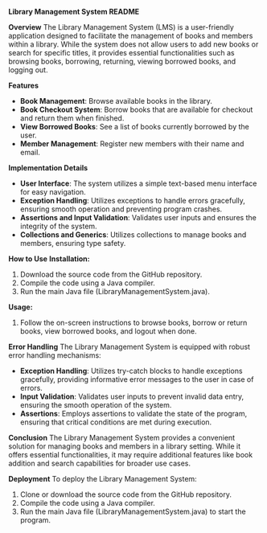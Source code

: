 **Library Management System README**

**Overview**
The Library Management System (LMS) is a user-friendly application designed to facilitate the management of books and members within a library. While the system does not allow users to add new books or search for specific titles, it provides essential functionalities such as browsing books, borrowing, returning, viewing borrowed books, and logging out.

**Features**
- **Book Management**: Browse available books in the library.
- **Book Checkout System**: Borrow books that are available for checkout and return them when finished.
- **View Borrowed Books**: See a list of books currently borrowed by the user.
- **Member Management**: Register new members with their name and email.

**Implementation Details**
- **User Interface**: The system utilizes a simple text-based menu interface for easy navigation.
- **Exception Handling**: Utilizes exceptions to handle errors gracefully, ensuring smooth operation and preventing program crashes.
- **Assertions and Input Validation**: Validates user inputs and ensures the integrity of the system.
- **Collections and Generics**: Utilizes collections to manage books and members, ensuring type safety.

**How to Use**
**Installation:**
1. Download the source code from the GitHub repository.
2. Compile the code using a Java compiler.
3. Run the main Java file (LibraryManagementSystem.java).

**Usage:**
1. Follow the on-screen instructions to browse books, borrow or return books, view borrowed books, and logout when done.

**Error Handling**
The Library Management System is equipped with robust error handling mechanisms:
- **Exception Handling**: Utilizes try-catch blocks to handle exceptions gracefully, providing informative error messages to the user in case of errors.
- **Input Validation**: Validates user inputs to prevent invalid data entry, ensuring the smooth operation of the system.
- **Assertions**: Employs assertions to validate the state of the program, ensuring that critical conditions are met during execution.

**Conclusion**
The Library Management System provides a convenient solution for managing books and members in a library setting. While it offers essential functionalities, it may require additional features like book addition and search capabilities for broader use cases.

**Deployment**
To deploy the Library Management System:
1. Clone or download the source code from the GitHub repository.
2. Compile the code using a Java compiler.
3. Run the main Java file (LibraryManagementSystem.java) to start the program.